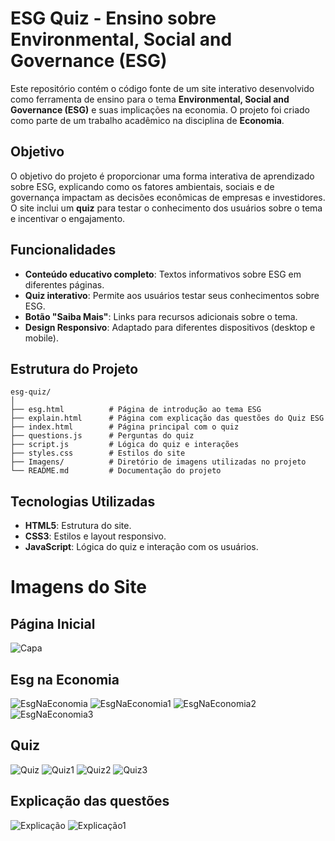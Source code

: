 # ESG Quiz - Ensino sobre Environmental, Social and Governance (ESG)

Este repositório contém o código fonte de um site interativo desenvolvido como ferramenta de ensino para o tema **Environmental, Social and Governance (ESG)** e suas implicações na economia. O projeto foi criado como parte de um trabalho acadêmico na disciplina de **Economia**.

## Objetivo

O objetivo do projeto é proporcionar uma forma interativa de aprendizado sobre ESG, explicando como os fatores ambientais, sociais e de governança impactam as decisões econômicas de empresas e investidores. O site inclui um **quiz** para testar o conhecimento dos usuários sobre o tema e incentivar o engajamento.

## Funcionalidades

- **Conteúdo educativo completo**: Textos informativos sobre ESG em diferentes páginas.
- **Quiz interativo**: Permite aos usuários testar seus conhecimentos sobre ESG.
- **Botão "Saiba Mais"**: Links para recursos adicionais sobre o tema.
- **Design Responsivo**: Adaptado para diferentes dispositivos (desktop e mobile).

## Estrutura do Projeto

```
esg-quiz/
│
├── esg.html          # Página de introdução ao tema ESG
├── explain.html      # Página com explicação das questões do Quiz ESG
├── index.html        # Página principal com o quiz
├── questions.js      # Perguntas do quiz
├── script.js         # Lógica do quiz e interações
├── styles.css        # Estilos do site
├── Imagens/          # Diretório de imagens utilizadas no projeto
└── README.md         # Documentação do projeto
```

## Tecnologias Utilizadas

- **HTML5**: Estrutura do site.
- **CSS3**: Estilos e layout responsivo.
- **JavaScript**: Lógica do quiz e interação com os usuários.



# **Imagens do Site**

## Página Inicial
![Capa](https://github.com/user-attachments/assets/13cb4022-7079-4f76-a7af-6b21cedaf847)

## Esg na Economia
![EsgNaEconomia](https://github.com/user-attachments/assets/88e4627b-7a4e-440e-b9b9-c6b95b6a8dd7)
![EsgNaEconomia1](https://github.com/user-attachments/assets/54ff7aa1-20a1-46ae-aaa3-00d90bf40739)
![EsgNaEconomia2](https://github.com/user-attachments/assets/3e8e9b48-434e-4837-bd6b-bb125f9993d0)
![EsgNaEconomia3](https://github.com/user-attachments/assets/bd706aba-c0b2-4401-ad42-e7c648bd5dc2)

## Quiz
![Quiz](https://github.com/user-attachments/assets/133bdff6-321e-40cd-a1e2-dcfaebc50668)
![Quiz1](https://github.com/user-attachments/assets/852bfef0-06e3-495d-9a96-dfd56a22ad74)
![Quiz2](https://github.com/user-attachments/assets/06cf5fa5-f2f2-4f4f-8415-ccdb9f16aa6a)
![Quiz3](https://github.com/user-attachments/assets/1cc64944-03d9-4acf-a7ec-6eaf5749bd8e)

## Explicação das questões
![Explicação](https://github.com/user-attachments/assets/b9193d58-b43b-4950-91af-2bc45a00a358)
![Explicação1](https://github.com/user-attachments/assets/446cd1fd-53a2-4ea2-9001-cfb99640e975)
